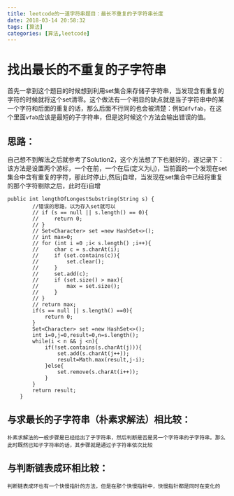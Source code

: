 ```yaml
---
title: leetcode的一道字符串题目：最长不重复的子字符串长度
date: 2018-03-14 20:58:32
tags: [算法]
categories: [算法,leetcode]
---
```


# 找出最长的不重复的子字符串

首先一拿到这个题目的时候想到利用set集合来存储子字符串，当发现含有重复的字符的时候就将这个set清零。这个做法有一个明显的缺点就是当子字符串中的某一个字符和后面的重复的话，那么后面不行同的也会被清楚：例如`dfvfab`，在这个里面`vfab`应该是最短的子字符串，但是这时候这个方法会输出错误的值。

## 思路：
自己想不到解法之后就参考了Solution2，这个方法想了下也挺好的，遂记录下：
该方法是设置两个游标，一个在前，一个在后(定义为i,j)，当前面的一个发现在set集合中含有重复的字符，那此时停止i,然后j自增，当发现在set集合中已经将重复的那个字符剔除之后，此时在i自增
```
public int lengthOfLongestSubstring(String s) {
        //错误的思路，以为存入set就可以
        // if (s == null || s.length() == 0){
        //     return 0;
        // }
        // Set<Character> set =new HashSet<>();
        // int max=0;
        // for (int i =0 ;i< s.length() ;i++){
        //     char c = s.charAt(i);
        //     if (set.contains(c)){
        //         set.clear();
        //     }
        //     set.add(c);
        //     if (set.size() > max){
        //         max = set.size();
        //     }
        // }
        // return max;
        if(s == null || s.length() ==0){
            return 0;
        }
        Set<Character> set =new HashSet<>();
        int i=0,j=0,result=0,n=s.length();
        while(i < n && j <n){
            if(!set.contains(s.charAt(j))){
                set.add(s.charAt(j++));
                result=Math.max(result,j-i);
            }else{
                set.remove(s.charAt(i++));
            }
        }
        return result;
    }
```

## 与求最长的子字符串（朴素求解法）相比较：
    朴素求解法的一般步骤是已经给出了子字符串，然后判断是否是另一个字符串的子字符串。那么此时既然已知子字符串的话，其步骤就是通过子字符串依次比较



## 与判断链表成环相比较：
    判断链表成环也有一个快慢指针的方法，但是在那个快慢指针中，快慢指针都是同时在变化的
